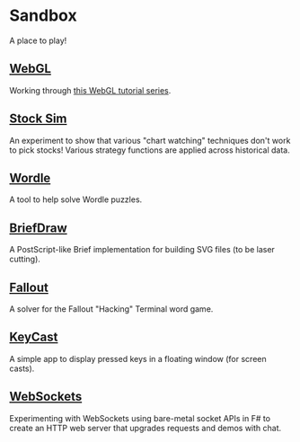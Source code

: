 # Sandbox

A place to play!

## [WebGL](./webgl)

Working through [this WebGL tutorial series](https://www.youtube.com/playlist?list=PLjcVFFANLS5zH_PeKC6I8p0Pt1hzph_rt).

## [Stock Sim](./stocks)

An experiment to show that various "chart watching" techniques don't work to pick stocks! Various strategy functions are applied across historical data.

## [Wordle](./wordle)

A tool to help solve Wordle puzzles.

## [BriefDraw](./briefdraw)

A PostScript-like Brief implementation for building SVG files (to be laser cutting).

## [Fallout](./fallout)

A solver for the Fallout "Hacking" Terminal word game.

## [KeyCast](./keycast)

A simple app to display pressed keys in a floating window (for screen casts).

## [WebSockets](./websockets)

Experimenting with WebSockets using bare-metal socket APIs in F# to create an HTTP web server that upgrades requests and demos with chat.
